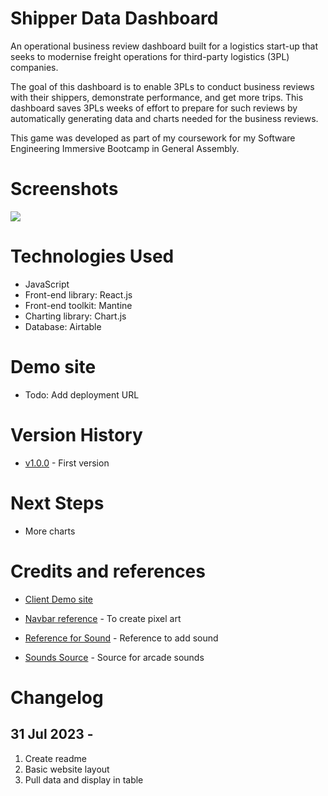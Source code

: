 # Shipper Data Dashboard

An operational business review dashboard built for a logistics start-up that seeks to modernise freight operations for third-party logistics (3PL) companies.

The goal of this dashboard is to enable 3PLs to conduct business reviews with their shippers, demonstrate performance, and get more trips. This dashboard saves 3PLs weeks of effort to prepare for such reviews by automatically generating data and charts needed for the business reviews.

This game was developed as part of my coursework for my Software Engineering Immersive Bootcamp in General Assembly.

# Screenshots

<img src="XXX">

# Technologies Used

- JavaScript
- Front-end library: React.js
- Front-end toolkit: Mantine
- Charting library: Chart.js
- Database: Airtable

# Demo site

- Todo: Add deployment URL

# Version History

- [v1.0.0][1] - First version

[1]: ...

# Next Steps

- More charts

# Credits and references

- [Client Demo site][5]
- [Navbar reference][6] - To create pixel art
- [Reference for Sound][7] - Reference to add sound
- [Sounds Source][7] - Source for arcade sounds

  [5]: https://dashboard.shipamiga.com/dashboard/recja2ANzmll7wqR5
  [6]: https://ui.mantine.dev/category/navbars#double-navbar
  [7]: https://www.w3schools.com/graphics/game_sound.asp
  [8]: https://www.sounds-resource.com/

# Changelog

## 31 Jul 2023 -

1. Create readme
2. Basic website layout
3. Pull data and display in table
